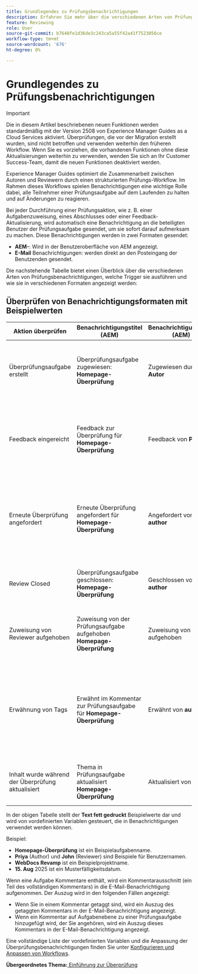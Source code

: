 ```yaml
---
title: Grundlegendes zu Prüfungsbenachrichtigungen
description: Erfahren Sie mehr über die verschiedenen Arten von Prüfungsbenachrichtigungen und deren Trigger in den verschiedenen Phasen des Prüfungs-Workflows in Experience Manager Guides.
feature: Reviewing
role: User
source-git-commit: b7648fe1d36de3c243ca5a55f42a41f7523056ce
workflow-type: tm+mt
source-wordcount: '676'
ht-degree: 0%

---
```


# Grundlegendes zu Prüfungsbenachrichtigungen

>[!IMPORTANT]
>
> Die in diesem Artikel beschriebenen neuen Funktionen werden standardmäßig mit der Version 2508 von Experience Manager Guides as a Cloud Services aktiviert. Überprüfungen, die vor der Migration erstellt wurden, sind nicht betroffen und verwenden weiterhin den früheren Workflow. Wenn Sie es vorziehen, die vorhandenen Funktionen ohne diese Aktualisierungen weiterhin zu verwenden, wenden Sie sich an Ihr Customer Success-Team, damit die neuen Funktionen deaktiviert werden.

Experience Manager Guides optimiert die Zusammenarbeit zwischen Autoren und Reviewern durch einen strukturierten Prüfungs-Workflow. Im Rahmen dieses Workflows spielen Benachrichtigungen eine wichtige Rolle dabei, alle Teilnehmer einer Prüfungsaufgabe auf dem Laufenden zu halten und auf Änderungen zu reagieren.

Bei jeder Durchführung einer Prüfungsaktion, wie z. B. einer Aufgabenzuweisung, eines Abschlusses oder einer Feedback-Aktualisierung, wird automatisch eine Benachrichtigung an die beteiligten Benutzer der Prüfungsaufgabe gesendet, um sie sofort darauf aufmerksam zu machen. Diese Benachrichtigungen werden in zwei Formaten gesendet:

- **AEM-**: Wird in der Benutzeroberfläche von AEM angezeigt.
- **E-Mail** Benachrichtigungen: werden direkt an den Posteingang der Benutzenden gesendet.

Die nachstehende Tabelle bietet einen Überblick über die verschiedenen Arten von Prüfungsbenachrichtigungen, welche Trigger sie ausführen und wie sie in verschiedenen Formaten angezeigt werden:


## Überprüfen von Benachrichtigungsformaten mit Beispielwerten

| **Aktion überprüfen** | **Benachrichtigungstitel (AEM)** | **Benachrichtigungstext (AEM)** | **E-Mail-Betreff** | **E-Mail-Benachrichtigungstext** | **Empfänger** |
|-----------------------------|--------------------------------------------------|-------------------------------------------------------------|--------------------------------------------------------|------------------------------------------------------------------------------------------------|-----------------------------|
| Überprüfungsaufgabe erstellt | Überprüfungsaufgabe zugewiesen: **Homepage-Überprüfung** | Zugewiesen durch **Autor** | Überprüfungsaufgabe zugewiesen: **Homepage-Überprüfung** | **Autor** hat im Projekt **WebDocs Revamp** eine Prüfungsaufgabe **Homepage Review** mit Fälligkeitsdatum **15. August 2025**. Sie wurden als Prüfer zugewiesen. | **Prüfer** |
| Feedback eingereicht | Feedback zur Überprüfung für **Homepage-Überprüfung** | Feedback von **Prüfer** | Feedback zur Überprüfung für **Homepage-Überprüfung** | **Reviewer** hat Feedback für Aufgabe **Homepage Review** im Projekt **WebDocs Revamp** gesendet. Bitte überprüfen Sie die Änderungen und nehmen Sie rechtzeitig vor Fälligkeitsdatum (15. **2025)**. | **Autor** oder **Initiator der Aufgabe** |
| Erneute Überprüfung angefordert | Erneute Überprüfung angefordert für **Homepage-Überprüfung** | Angefordert von **author** | Erneute Überprüfung für &quot;**Review“** Autor **angefordert** | **Autor** hat das Dokument für die Aufgabe **Homepage-Überprüfung** basierend auf Ihrem Feedback aktualisiert und fordert eine erneute Überprüfung an. Bitte rechtzeitig vor Fälligkeitsdatum (15. **2025)**. | **Prüfer** |
| Review Closed | Überprüfungsaufgabe geschlossen: **Homepage-Überprüfung** | Geschlossen von **author** | Überprüfungsaufgabe geschlossen: **Homepage-Überprüfung** | Die Überprüfungsaufgabe **Homepage Review** unter Projekt **WebDocs Revamp** wurde von **Author** geschlossen. | **Autor** oder **Initiator der Aufgabe** , **Reviewer** |
| Zuweisung von Reviewer aufgehoben | Zuweisung von der Prüfungsaufgabe aufgehoben **Homepage-Überprüfung** | Zuweisung von **author** aufgehoben | Zuweisung von der Prüfungsaufgabe aufgehoben **Homepage-Überprüfung** | Die Zuweisung von der Prüfungsaufgabe **Homepage Review** unter dem Projekt **WebDocs Revamp** wurde von **Author** aufgehoben. | **Prüfer** |
| Erwähnung von Tags | Erwähnt im Kommentar zur Prüfungsaufgabe für **Homepage-Überprüfung** | Erwähnt von **author** | Erwähnt im Kommentar zur Prüfungsaufgabe für **Homepage-Überprüfung** | Sie wurden in einem Kommentar zu Aufgabe **Homepage Review** unter **WebDocs Revamp** von **Author** erwähnt. **Kommentarauszug:** *„Bitte die Überschriftenstruktur entsprechend den Richtlinien für Barrierefreiheit aktualisieren.“* | **Erwähnter Benutzer** |
| Inhalt wurde während der Überprüfung aktualisiert | Thema in Prüfungsaufgabe aktualisiert **Homepage-Überprüfung** | Aktualisiert von **author** | Thema in Prüfungsaufgabe aktualisiert **Homepage-Überprüfung** | **Autor** hat die Themenversionen für die Prüfungsaufgabe (**)**. Bitte rechtzeitig vor Fälligkeitsdatum (15. **2025)**. | **Prüfer** |


In der obigen Tabelle stellt der **Text fett gedruckt** Beispielwerte dar und wird von vordefinierten Variablen gesteuert, die in Benachrichtigungen verwendet werden können.


Beispiel:

- **Homepage-Überprüfung** ist ein Beispielaufgabenname.
- **Priya** (Author) und **John** (Reviewer) sind Beispiele für Benutzernamen.
- **WebDocs Revamp** ist ein Beispielprojektname.
- **15. Aug** 2025 ist ein Musterfälligkeitsdatum.

Wenn eine Aufgabe Kommentare enthält, wird ein Kommentarausschnitt (ein Teil des vollständigen Kommentars) in die E-Mail-Benachrichtigung aufgenommen. Der Auszug wird in den folgenden Fällen angezeigt:

- Wenn Sie in einem Kommentar getaggt sind, wird ein Auszug des getaggten Kommentars in der E-Mail-Benachrichtigung angezeigt.
- Wenn ein Kommentar auf Aufgabenebene zu einer Prüfungsaufgabe hinzugefügt wird, der Sie angehören, wird ein Auszug dieses Kommentars in der E-Mail-Benachrichtigung angezeigt.

Eine vollständige Liste der vordefinierten Variablen und die Anpassung der Überprüfungsbenachrichtigungen finden Sie unter [Konfigurieren und Anpassen von Workflows](../cs-install-guide/customize-workflows.md#customize-email-and-aem-notification-templates).




**Übergeordnetes Thema:**&#x200B;[ Einführung zur Überprüfung](review.md)
